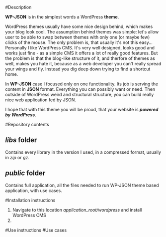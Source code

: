 #Description

**WP-JSON** is in the simplest words a WordPress **theme**.

WordPress themes usually have some nice design behind, which makes your blog look cool. The assumption behind themes was simple: let's allow user to be able to swap between themes with only one (or maybe few) clicks of the mouse. The only problem is, that usually it's not this easy... Personally I like WordPress CMS. It's very well designed, looks good and works just fine - as a simple CMS it offers a lot of really good features. But the problem is that the blog-like structure of it, and therfore of themes as well, makes you hate it, because as a web developer you can't really spread your wings and fly. Instead you dig deep down trying to find a shortcut home.

In **WP-JSON** case I focused only on one functionality. Its job is serving the content in **JSON** format. Everything you can possibly want or need. Then outside of WordPress weird and structural structure, you can build really nice web application fed by JSON.

I hope that with this theme you will be proud, that your website is **_powered by WordPress_**.

#Repository contents

## *libs* folder

Contains every library in the version I used, in a compressed format, usually in *zip* or *gz*.

## *public* folder

Contains full application, all the files needed to run WP-JSON theme based application, with use cases.

#Installation instructions

1. Navigate to this location *application_root/wordpress* and install WordPress CMS
2. 

#Use instructions
#Use cases